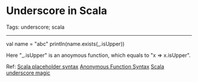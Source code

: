 # Underscore in Scala
Tags: underscore; scala

------

val name = "abc"
println(name.exists(_.isUpper))

Here "_.isUpper" is an anoymous function, which equals to "x => x.isUpper".

Ref:
[Scala placeholder syntax](http://stackoverflow.com/questions/8260367/scala-placeholder-syntax)
[Anonymous Function Syntax](http://docs.scala-lang.org/tutorials/tour/anonymous-function-syntax.html)
[Scala underscore magic](http://ananthakumaran.in/2010/03/29/scala-underscore-magic.html)
